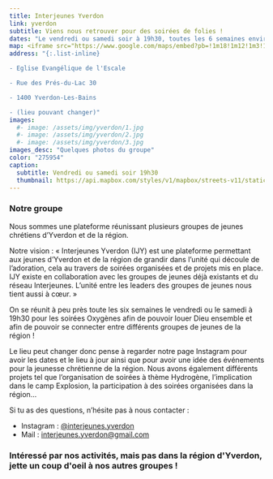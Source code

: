 ```yaml
---
title: Interjeunes Yverdon
link: yverdon
subtitle: Viens nous retrouver pour des soirées de folies !
dates: "Le vendredi ou samedi soir à 19h30, toutes les 6 semaines environ<br>(visite notre page [Instagram](https://www.instagram.com/interjeunes.yverdon/) pour les prochaines dates)"
map: <iframe src="https://www.google.com/maps/embed?pb=!1m18!1m12!1m3!1d682.9175289165588!2d6.632495729229771!3d46.7911042986962!2m3!1f0!2f0!3f0!3m2!1i1024!2i768!4f13.1!3m3!1m2!1s0x478dc581ab0e01a5%3A0xfacf10ff870a5491!2sRue%20des%20Pr%C3%A9s-du-Lac%2030%2C%201400%20Yverdon-les-Bains!5e0!3m2!1sen!2sch!4v1629984594495!5m2!1sen!2sch" width="100%" height="250" style="border:0;" allowfullscreen="" loading="lazy"></iframe>
address: "{:.list-inline}

- Eglise Evangélique de l'Escale

- Rue des Prés-du-Lac 30

- 1400 Yverdon-Les-Bains

- (lieu pouvant changer)"
images:
  #- image: /assets/img/yverdon/1.jpg
  #- image: /assets/img/yverdon/2.jpg
  #- image: /assets/img/yverdon/3.jpg
images_desc: "Quelques photos du groupe"
color: "275954"
caption:
  subtitle: Vendredi ou samedi soir 19h30
  thumbnail: https://api.mapbox.com/styles/v1/mapbox/streets-v11/static/pin-l+275954(6.6325,46.7911043)/6.6325,46.7911,9,0/300x200@2x?access_token=pk.eyJ1Ijoidnd2dyIsImEiOiJja284dnNrNzYxamduMnhteTlqajV5Z2cxIn0.Q3rPhwNzrpLEN6oQcwi17A
---
```

### Notre groupe

Nous sommes une plateforme réunissant plusieurs groupes de jeunes chrétiens d’Yverdon et de la région.

Notre vision&nbsp;: «&nbsp;Interjeunes Yverdon (IJY) est une plateforme permettant aux jeunes d’Yverdon et de la région de grandir dans l’unité qui découle de l’adoration, cela au travers de soirées organisées et de projets mis en place.
IJY existe en collaboration avec les groupes de jeunes déjà existants et du réseau Interjeunes. L’unité entre les leaders des groupes de jeunes nous tient aussi à cœur.&nbsp;» 

On se réunit à peu près toute les six semaines le vendredi ou le samedi à 19h30 pour les soirées Oxygènes afin de pouvoir louer Dieu ensemble et afin de pouvoir se connecter entre différents groupes de jeunes de la région&nbsp;!

Le lieu peut changer donc pense à regarder notre page Instagram pour avoir les dates et le lieu à jour ainsi que pour avoir une idée des événements pour la jeunesse chrétienne de la région. Nous avons également différents projets tel que l’organisation de soirées à thème Hydrogène, l’implication dans le camp Explosion, la participation à des soirées organisées dans la région…

Si tu as des questions, n’hésite pas à nous contacter&nbsp;: 
- Instagram&nbsp;: [@interjeunes.yverdon](https://www.instagram.com/interjeunes.yverdon/)
- Mail&nbsp;: [interjeunes.yverdon@gmail.com](mailto:interjeunes.yverdon@gmail.com)


### Intéressé par nos activités, mais pas dans la région d'Yverdon, jette un coup d'oeil à nos autres groupes !
